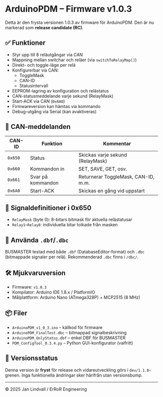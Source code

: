 # ArduinoPDM – Firmware v1.0.3

Detta är den frysta versionen 1.0.3 av firmware för ArduinoPDM. Den är nu markerad som **release candidate (RC)**.

## ✅ Funktioner

- Styr upp till 8 reläutgångar via CAN
- Mappning mellan switchar och reläer (via `switchToRelayMap[]`)
- Direkt- och toggle-läge per relä
- Konfigurerbar via CAN:
  - ToggleMask
  - CAN-ID
  - Statusintervall
- EEPROM-lagring av konfiguration och relästatus
- CAN-statusmeddelande varje sekund (RelayMask)
- Start-ACK via CAN (`0x6A0`)
- Firmwareversion kan hämtas via kommando
- Debug-utgång via Serial (kan avaktiveras)

## 📡 CAN-meddelanden

| CAN-ID  | Funktion           | Kommentar                             |
|---------|--------------------|----------------------------------------|
| `0x650` | Status             | Skickas varje sekund (RelayMask)       |
| `0x660` | Kommandon in       | SET, SAVE, GET, osv.                   |
| `0x661` | Svar på kommandon  | Returnerar ToggleMask, CAN-ID, m.m.    |
| `0x6A0` | Start-ACK          | Skickas en gång vid uppstart           |

## 🔧 Signaldefinitioner i 0x650

- `RelayMask` (byte 0): 8-bitars bitmask för aktuella relästatusar
- `Relay1`–`Relay8`: individuella bitar tolkade från masken

## 🧱 Använda `.dbf`/`.dbc`

BUSMASTER testad med både `.dbf` (DatabaseEditor-format) och `.dbc` (bitmappade signaler per relä). Rekommenderad `.dbc` finns i `/dbc/`.

## 🛠 Mjukvaruversion

- Firmware: `v1.0.3`
- Kompilator: Arduino IDE 1.8.x / PlatformIO
- Målplattform: Arduino Nano (ATmega328P) + MCP2515 (8 MHz)

## 📦 Filer

- `ArduinoPDM_v1_0_3.ino` – källkod för firmware
- `ArduinoPDM_FinalTest.dbc` – bitmappad signalbeskrivning
- `ArduinoPDM_OnlyStatus.dbf` – enkel DBF för BUSMASTER
- `PDM_ConfigTool_0.3.4.py` – Python GUI-konfigurator (valfritt)

## 🧊 Versionsstatus

Denna version är **fryst** för release och vidareutveckling görs i `dev/1.1.0`-grenen.
Inga funktionella ändringar sker härifrån utan versionsbump.

---
© 2025 Jan Lindvall / ErRoR Engineering